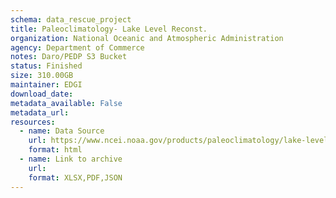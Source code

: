 ```yaml
---
schema: data_rescue_project 
title: Paleoclimatology- Lake Level Reconst.
organization: National Oceanic and Atmospheric Administration
agency: Department of Commerce
notes: Daro/PEDP S3 Bucket
status: Finished
size: 310.00GB
maintainer: EDGI
download_date: 
metadata_available: False
metadata_url: 
resources:
  - name: Data Source
    url: https://www.ncei.noaa.gov/products/paleoclimatology/lake-level-reconstruction
    format: html
  - name: Link to archive
    url: 
    format: XLSX,PDF,JSON
---
```

